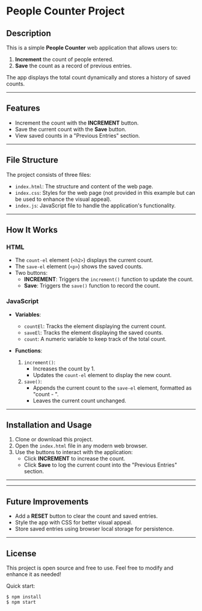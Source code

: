 
# People Counter Project

## Description
This is a simple **People Counter** web application that allows users to:
1. **Increment** the count of people entered.
2. **Save** the count as a record of previous entries.

The app displays the total count dynamically and stores a history of saved counts.

---

## Features
- Increment the count with the **INCREMENT** button.
- Save the current count with the **Save** button.
- View saved counts in a "Previous Entries" section.

---

## File Structure
The project consists of three files:

- `index.html`: The structure and content of the web page.
- `index.css`: Styles for the web page (not provided in this example but can be used to enhance the visual appeal).
- `index.js`: JavaScript file to handle the application's functionality.

---

## How It Works

### HTML
- The `count-el` element (`<h2>`) displays the current count.
- The `save-el` element (`<p>`) shows the saved counts.
- Two buttons:
  - **INCREMENT**: Triggers the `increment()` function to update the count.
  - **Save**: Triggers the `save()` function to record the count.

### JavaScript
- **Variables**:
  - `countEl`: Tracks the element displaying the current count.
  - `saveEl`: Tracks the element displaying the saved counts.
  - `count`: A numeric variable to keep track of the total count.

- **Functions**:
  1. `increment()`:
     - Increases the count by 1.
     - Updates the `count-el` element to display the new count.
  2. `save()`:
     - Appends the current count to the `save-el` element, formatted as "count - ".
     - Leaves the current count unchanged.

---

## Installation and Usage

1. Clone or download this project.
2. Open the `index.html` file in any modern web browser.
3. Use the buttons to interact with the application:
   - Click **INCREMENT** to increase the count.
   - Click **Save** to log the current count into the "Previous Entries" section.

---


---

## Future Improvements
- Add a **RESET** button to clear the count and saved entries.
- Style the app with CSS for better visual appeal.
- Store saved entries using browser local storage for persistence.

---

## License
This project is open source and free to use. Feel free to modify and enhance it as needed!



Quick start:

```
$ npm install
$ npm start
````



